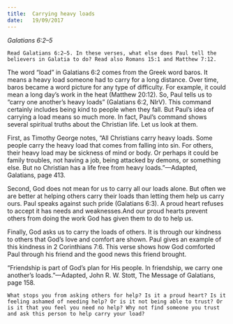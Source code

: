 ```yaml
---
title:  Carrying heavy loads
date:   19/09/2017
---
```


_Galatians 6:2–5_

`Read Galatians 6:2–5. In these verses, what else does Paul tell the believers in Galatia to do? Read also Romans 15:1 and Matthew 7:12.`

The word “load” in Galatians 6:2 comes from the Greek word baros. It means a heavy load someone had to carry for a long distance. Over time, baros became a word picture for any type of difficulty. For example, it could mean a long day’s work in the heat (Matthew 20:12). So, Paul tells us to “carry one another’s heavy loads” (Galatians 6:2, NIrV). This command certainly includes being kind to people when they fall. But Paul’s idea of carrying a load means so much more. In fact, Paul’s command shows several spiritual truths about the Christian life. Let us look at them.

First, as Timothy George notes, “All Christians carry heavy loads. Some people carry the heavy load that comes from falling into sin. For others, their heavy load may be sickness of mind or body. Or perhaps it could be family troubles, not having a job, being attacked by demons, or something else. But no Christian has a life free from heavy loads.”—Adapted, Galatians, page 413.

Second, God does not mean for us to carry all our loads alone. But often we are better at helping others carry their loads than letting them help us carry ours. Paul speaks against such pride (Galatians 6:3). A proud heart refuses to accept it has needs and weaknesses.And our proud hearts prevent others from doing the work God has given them to do to help us.

Finally, God asks us to carry the loads of others. It is through our kindness to others that God’s love and comfort are shown. Paul gives an example of this kindness in 2 Corinthians 7:6. This verse shows how God comforted Paul through his friend and the good news this friend brought.

“Friendship is part of God’s plan for His people. In friendship, we carry one another’s loads.”—Adapted, John R. W. Stott, The Message of Galatians, page 158.

`What stops you from asking others for help? Is it a proud heart? Is it feeling ashamed of needing help? Or is it not being able to trust? Or is it that you feel you need no help? Why not find someone you trust and ask this person to help carry your load?`